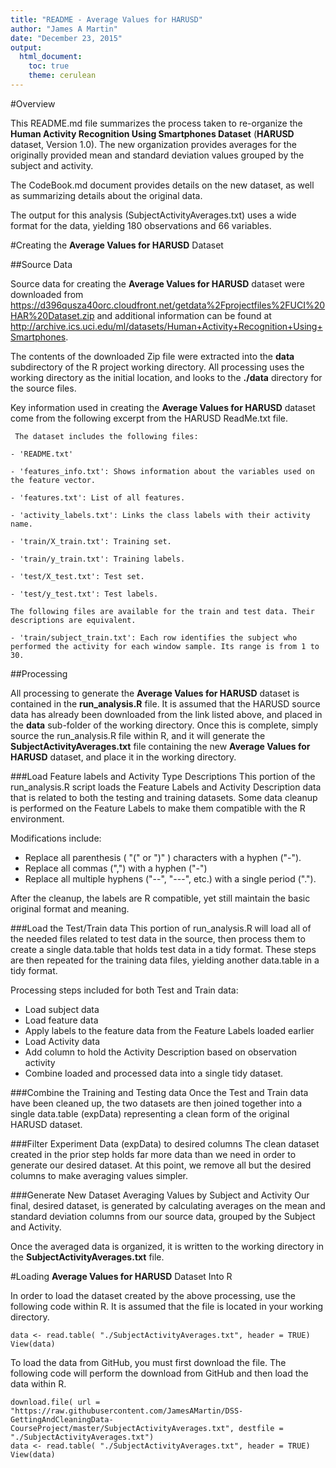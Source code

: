 ```yaml
---
title: "README - Average Values for HARUSD"
author: "James A Martin"
date: "December 23, 2015"
output: 
  html_document:
    toc: true
    theme: cerulean
---
```


#Overview

This README.md file summarizes the process taken to re-organize the **Human
Activity Recognition Using Smartphones Dataset** (**HARUSD** dataset, Version 1.0).
The new organization provides averages for the originally provided mean and
standard deviation values grouped by the subject and activity.

The CodeBook.md document provides details on the new dataset, as well as
summarizing details about the original data.

The output for this analysis (SubjectActivityAverages.txt) uses a wide format
for the data, yielding 180 observations and 66 variables.



#Creating the **Average Values for HARUSD** Dataset


##Source Data

Source data for creating the **Average Values for HARUSD** dataset were downloaded
from https://d396qusza40orc.cloudfront.net/getdata%2Fprojectfiles%2FUCI%20HAR%20Dataset.zip
and additional information can be found at http://archive.ics.uci.edu/ml/datasets/Human+Activity+Recognition+Using+Smartphones.

The contents of the downloaded Zip file were extracted into the **data** subdirectory
of the R project working directory.  All processing uses the working directory
as the initial location, and looks to the **./data** directory for the source files.

Key information used in creating the **Average Values for HARUSD** dataset
come from the following excerpt from the HARUSD ReadMe.txt file.

	 The dataset includes the following files:
	
	- 'README.txt'
	
	- 'features_info.txt': Shows information about the variables used on the feature vector.
	
	- 'features.txt': List of all features.
	
	- 'activity_labels.txt': Links the class labels with their activity name.
	
	- 'train/X_train.txt': Training set.
	
	- 'train/y_train.txt': Training labels.
	
	- 'test/X_test.txt': Test set.
	
	- 'test/y_test.txt': Test labels.
	
	The following files are available for the train and test data. Their descriptions are equivalent. 
	
	- 'train/subject_train.txt': Each row identifies the subject who performed the activity for each window sample. Its range is from 1 to 30.




##Processing

All processing to generate the **Average Values for HARUSD** dataset is contained
in the **run_analysis.R** file.  It is assumed that the HARUSD source data has
already been downloaded from the link listed above, and placed in the **data** sub-folder
of the working directory.  Once this is complete, simply source the run_analysis.R
file within R, and it will generate the **SubjectActivityAverages.txt** file
containing the new **Average Values for HARUSD** dataset, and place it in the
working directory.

###Load Feature labels and Activity Type Descriptions
This portion of the run_analysis.R script loads the Feature Labels and Activity
Description data that is related to both the testing and training datasets.  Some
data cleanup is performed on the Feature Labels to make them compatible with
the R environment.

Modifications include:

- Replace all parenthesis ( "(" or ")" ) characters with a hyphen ("-").
- Replace all commas (",") with a hyphen ("-")
- Replace all multiple hyphens ("--", "---", etc.) with a single period (".").

After the cleanup, the labels are R compatible, yet still maintain the basic original
format and meaning.

###Load the Test/Train data
This portion of run_analysis.R will load all of the needed files related to
test data in the source, then process them to create a single data.table that
holds test data in a tidy format.  These steps are then repeated for the training
data files, yielding another data.table in a tidy format.

Processing steps included for both Test and Train data:

- Load subject data
- Load feature data
- Apply labels to the feature data from the Feature Labels loaded earlier
- Load Activity data
- Add column to hold the Activity Description based on observation activity
- Combine loaded and processed data into a single tidy dataset.


###Combine the Training and Testing data
Once the Test and Train data have been cleaned up, the two datasets are then
joined together into a single data.table (expData) representing a clean form
of the original HARUSD dataset.

###Filter Experiment Data (expData) to desired columns
The clean dataset created in the prior step holds far more data than we need
in order to generate our desired dataset.  At this point, we remove all but the
desired columns to make averaging values simpler.

###Generate New Dataset Averaging Values by Subject and Activity
Our final, desired dataset, is generated by calculating averages on the mean and 
standard deviation columns from our source data, grouped by the Subject and Activity.

Once the averaged data is organized, it is written to the working directory in the
**SubjectActivityAverages.txt** file.



#Loading **Average Values for HARUSD** Dataset Into R

In order to load the dataset created by the above processing, use the following
code within R.  It is assumed that the file is located in your working directory.
```
data <- read.table( "./SubjectActivityAverages.txt", header = TRUE)
View(data)
```
To load the data from GitHub, you must first download the file.  The following 
code will perform the download from GitHub and then load the data within R.

```
download.file( url = "https://raw.githubusercontent.com/JamesAMartin/DSS-GettingAndCleaningData-CourseProject/master/SubjectActivityAverages.txt", destfile = "./SubjectActivityAverages.txt")
data <- read.table( "./SubjectActivityAverages.txt", header = TRUE)
View(data)
```




